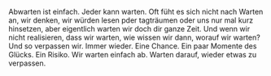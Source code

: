 Abwarten ist einfach. Jeder kann warten. Oft füht es sich nicht nach Warten an, wir denken, wir würden lesen pder tagträumen oder uns nur mal kurz hinsetzen, aber eigentlich warten wir doch dir ganze Zeit. 
Und wenn wir nicht realisieren, dass wir warten, wie wissen wir dann, worauf wir warten?
Und so verpassen wir. Immer wieder. Eine Chance. Ein paar Momente des Glücks. Ein Risiko. 
Wir warten einfach ab. Warten darauf, wieder etwas zu verpassen. 